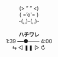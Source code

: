 <div align="center">
(> ” ” <)  <br>
( =’o'= )  <br>
-(,,)-(,,)-  <br><br>
<strong>ハチワレ</strong>  <br>
1:39 ━━●─── 4:00 <br> 
⇆      ◁ ❚❚ ▷     ↻  <br>
</div>
